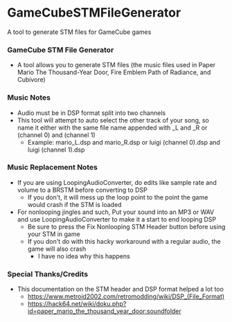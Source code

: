 # GameCubeSTMFileGenerator
A tool to generate STM files for GameCube games

### GameCube STM File Generator
* A tool allows you to generate STM files (the music files used in Paper Mario The Thousand-Year Door, Fire Emblem Path of Radiance, and Cubivore)

### Music Notes
* Audio must be in DSP format split into two channels
* This tool will attempt to auto select the other track of your song, so name it either with the same file name appended with _L and _R or (channel 0) and (channel 1)
    * Example: mario_L.dsp and mario_R.dsp or luigi (channel 0).dsp and luigi (channel 1).dsp

### Music Replacement Notes
* If you are using LoopingAudioConverter, do edits like sample rate and volume to a BRSTM before converting to DSP
  * If you don't, it will mess up the loop point to the point the game would crash if the STM is loaded
* For nonlooping jingles and such, Put your sound into an MP3 or WAV and use LoopingAudioConverter to make it a start to end looping DSP
  * Be sure to press the Fix Nonlooping STM Header button before using your STM in game
  * If you don't do with this hacky workaround with a regular audio, the game will also crash
    * I have no idea why this happens

### Special Thanks/Credits
* This documentation on the STM header and DSP format helped a lot too
    * https://www.metroid2002.com/retromodding/wiki/DSP_(File_Format)
    * https://hack64.net/wiki/doku.php?id=paper_mario_the_thousand_year_door:soundfolder